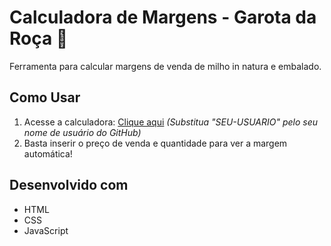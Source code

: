 # Calculadora de Margens - Garota da Roça 🌽

Ferramenta para calcular margens de venda de milho in natura e embalado.

## Como Usar
1. Acesse a calculadora: [Clique aqui](https://SEU-USUARIO.github.io/garota-da-roca/)
   *(Substitua "SEU-USUARIO" pelo seu nome de usuário do GitHub)*
2. Basta inserir o preço de venda e quantidade para ver a margem automática!

## Desenvolvido com
- HTML
- CSS
- JavaScript
